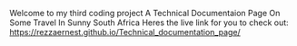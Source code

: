 Welcome to my third coding project 
A Technical Documentaion Page On Some Travel In Sunny South Africa
Heres the live link for you to check out:
https://rezzaernest.github.io/Technical_documentation_page/

